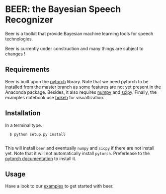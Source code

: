 BEER: the Bayesian Speech Recognizer
====================================

Beer is a toolkit that provide Bayesian machine learning tools for
speech technologies.

Beer is currently under construction and many things are subject to changes !

Requirements
------------

Beer is built upon the [pytorch](http://pytorch.org)
library. Note that we need pytorch to be installed from the master
branch as some features are not yet present in the Anaconda package. 
Besides, it also requires [numpy](http://www.numpy.org) and
[scipy](https://www.scipy.org/scipylib/index.html).  Finally, the
examples notebook use [bokeh](https://bokeh.pydata.org/en/latest/) for
visualtization.


Installation
------------

In a terminal type.

```
  $ python setup.py install
  
```

This will install ``beer`` and eventually ``numpy`` and ``sicpy``
if there are not install yet. Note that it will not 
automatically install ``pytorch``. Preferlease  to the
[pytorch documentation](https://github.com/pytorch/pytorch) 
to install it.


Usage
-----

Have a look to our [examples](https://github.com/beer-asr/beer/tree/install/examples)
to get started with beer.
